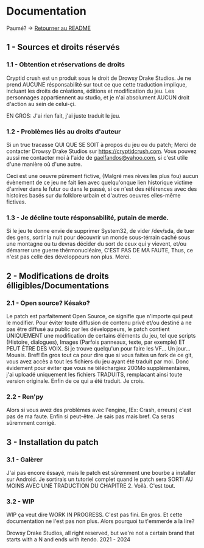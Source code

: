 # Documentation

Paumé? -> [Retourner au README](README.md)

## 1 - Sources et droits réservés
### 1.1 - Obtention et réservations de droits
Cryptid crush est un produit sous le droit de Drowsy Drake Studios. Je ne prend AUCUNE résponsabilité sur tout ce que cette traduction implique, incluant les droits de créations, éditions et modification du jeu. Les personnages appartiennent au studio, et je n'ai absolument AUCUN droit d'action au sein de celui-çi.

EN GROS: J'ai rien fait, j'ai juste traduit le jeu.

### 1.2 - Problèmes liés au droits d'auteur
Si un truc tracasse QUI QUE SE SOIT à propos du jeu ou du patch; Merci de contacter Drowsy Drake Studios sur https://cryptidcrush.com. Vous pouvez aussi me contacter moi à l'aide de gaelfandos@yahoo.com, si c'est utile d'une manière où d'une autre.

Ceci est une oeuvre pûrement fictive, (Malgré mes rèves les plus fou) aucun évènement de ce jeu ne fait lien avec quelqu'onque lien historique victime d'arriver dans le futur ou dans le passé, si ce n'est des références avec des histoires basés sur du folklore urbain et d'autres oeuvres elles-même fictives.

### 1.3 - Je décline toute résponsabilité, putain de merde.
Si le jeu te donne envie de supprimer System32, de vider /dev/sda, de tuer des gens, sortir la nuit pour découvrir un monde sous-térrain caché sous une montagne ou tu devras décider du sort de ceux qui y vievent, et/ou démarrer une guerre thérmonucléaire, C'EST PAS DE MA FAUTE, Thus, ce n'est pas celle des développeurs non plus. Merci.

## 2 - Modifications de droits élligibles/Documentations
### 2.1 - Open source? Késako?
Le patch est parfaitement Open Source, ce signifie que n'importe qui peut le modifier. Pour éviter toute diffusion de contenu privé et/ou destiné a ne pas être diffusé au public par les développeurs, le patch contient UNIQUEMENT une modification de certains éléments du jeu, tel que scripts (Histoire, dialogues), Images (Parfois panneaux, texte, par exemple) ET PEUT ÊTRE DES VOIX. Si je trouve quelqu'un pour faire les VF... Un jour... Mouais. Bref! En gros tout ca pour dire que si vous faites un fork de ce git, vous avez accès a tout les fichiers du jeu ayant été traduit par moi. Donc évidement pour éviter que vous ne téléchargiez 200Mo supplémentaires, j'ai uploadé uniquement les fichiers TRADUITS, remplacant ainsi toute version originale. Enfin de ce qui a été traduit. Je crois.

### 2.2 - Ren'py
Alors si vous avez des problèmes avec l'engine, (Ex: Crash, erreurs) c'est pas de ma faute.
Enfin si peut-être. Je sais pas mais bref.  Ca seras sûremment corrigé.

## 3 - Installation du patch
### 3.1 - Galèrer
J'ai pas encore éssayé, mais le patch est sûremment une bourbe a installer sur Android. Je sortirais un tutoriel complet quand le patch sera SORTI AU MOINS AVEC UNE TRADUCTION DU CHAPITRE 2. Voilà. C'est tout.

### 3.2 - WIP
WIP ça veut dire WORK IN PROGRESS.
C'est pas fini. En gros. Et cette documentation ne l'est pas non plus. Alors pourquoi tu t'emmerde a la lire?




Drowsy Drake Studios, all right reserved, but we're not a certain brand that starts with a N and ends with itendo.
2021 - 2024
